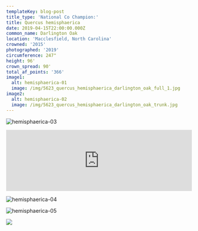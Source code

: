 ```yaml
---
templateKey: blog-post
title_type: 'National Co Champion:'
title: Quercus hemisphaerica
date: 2019-04-15T22:00:00.000Z
common_name: Darlington Oak
location: 'Macclesfield, North Carolina'
crowned: '2015'
photographed: '2019'
circumference: 247"
height: 96'
crown_spread: 90'
total_af_points: '366'
image1:
  alt: hemisphaerica-01
  image: /img/5623_quercus_hemisphaerica_darlington_oak_full_1.jpg
image2:
  alt: hemisphaerica-02
  image: /img/5623_quercus_hemisphaerica_darlington_oak_trunk.jpg
---
```

![hemisphaerica-03](/img/5623_quercus_hemisphaerica_darlington_oak_full_3.jpg)

<iframe width="100%" height="166" scrolling="no" frameborder="no" allow="autoplay" src="https://w.soundcloud.com/player/?url=https%3A//api.soundcloud.com/tracks/622338549&color=%23ff5500&auto_play=false&hide_related=false&show_comments=true&show_user=true&show_reposts=false&show_teaser=true"></iframe>

![hemisphaerica-04](/img/5623_quercus_hemisphaerica_darlington_oak_leaf_2.jpg)

![hemisphaerica-05](/img/5623_quercus_hemisphaerica_darlington_oak_leaf_1.jpg)

![](/img/5623_quercus_hemisphaerica_darlington_oak_scale.jpg)
